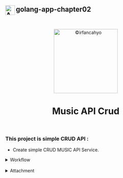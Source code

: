 ## <img align="left" width="30" alt="API" src="https://cdn-icons-png.flaticon.com/128/7977/7977238.png"> golang-app-chapter02
<br/>

<p align="center">
<img width="200" alt="©irfancahyo" src="https://user-images.githubusercontent.com/38809579/193409619-4f943ca1-4469-4bab-a1b8-9f5d3b350d0b.png">
</p>
<h1 align="center">Music API Crud</h1>
<br/>

### This project is simple CRUD API :

- Create simple CRUD MUSIC API Service.

<details>
<summary>Workflow</summary>
<br/>
  
![image](https://user-images.githubusercontent.com/38809579/193417888-4fee07ed-98b9-4e5a-a24b-72ff74cfabd2.png)

</details>

<br/>

<details>
<summary>Attachment</summary>
<br>
This is Attachment I.
</details>

